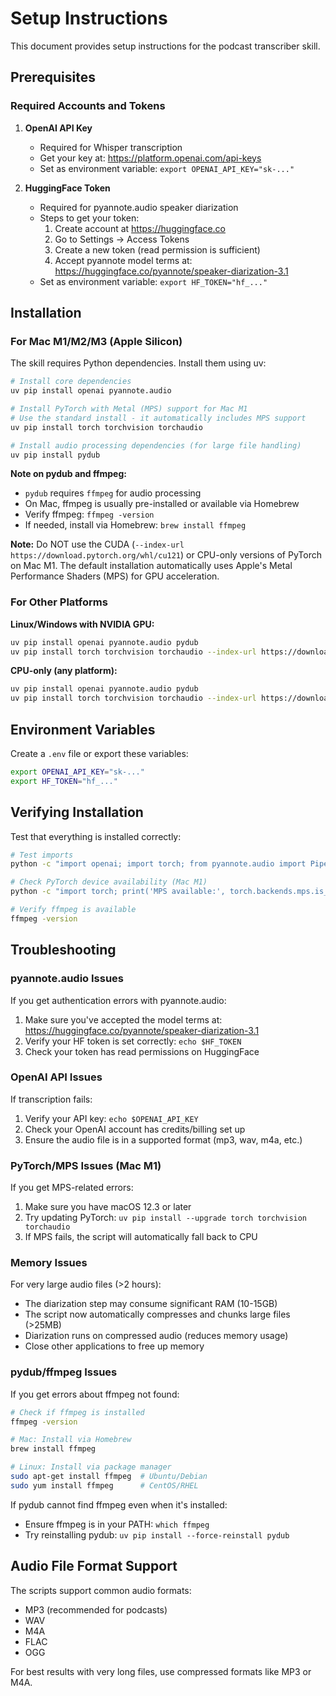 # Setup Instructions

This document provides setup instructions for the podcast transcriber skill.

## Prerequisites

### Required Accounts and Tokens

1. **OpenAI API Key**
   - Required for Whisper transcription
   - Get your key at: https://platform.openai.com/api-keys
   - Set as environment variable: `export OPENAI_API_KEY="sk-..."`

2. **HuggingFace Token**
   - Required for pyannote.audio speaker diarization
   - Steps to get your token:
     1. Create account at https://huggingface.co
     2. Go to Settings → Access Tokens
     3. Create a new token (read permission is sufficient)
     4. Accept pyannote model terms at: https://huggingface.co/pyannote/speaker-diarization-3.1
   - Set as environment variable: `export HF_TOKEN="hf_..."`

## Installation

### For Mac M1/M2/M3 (Apple Silicon)

The skill requires Python dependencies. Install them using uv:

```bash
# Install core dependencies
uv pip install openai pyannote.audio

# Install PyTorch with Metal (MPS) support for Mac M1
# Use the standard install - it automatically includes MPS support
uv pip install torch torchvision torchaudio

# Install audio processing dependencies (for large file handling)
uv pip install pydub
```

**Note on pydub and ffmpeg:**
- `pydub` requires `ffmpeg` for audio processing
- On Mac, ffmpeg is usually pre-installed or available via Homebrew
- Verify ffmpeg: `ffmpeg -version`
- If needed, install via Homebrew: `brew install ffmpeg`

**Note:** Do NOT use the CUDA (`--index-url https://download.pytorch.org/whl/cu121`) or CPU-only versions of PyTorch on Mac M1. The default installation automatically uses Apple's Metal Performance Shaders (MPS) for GPU acceleration.

### For Other Platforms

**Linux/Windows with NVIDIA GPU:**
```bash
uv pip install openai pyannote.audio pydub
uv pip install torch torchvision torchaudio --index-url https://download.pytorch.org/whl/cu121
```

**CPU-only (any platform):**
```bash
uv pip install openai pyannote.audio pydub
uv pip install torch torchvision torchaudio --index-url https://download.pytorch.org/whl/cpu
```

## Environment Variables

Create a `.env` file or export these variables:

```bash
export OPENAI_API_KEY="sk-..."
export HF_TOKEN="hf_..."
```

## Verifying Installation

Test that everything is installed correctly:

```bash
# Test imports
python -c "import openai; import torch; from pyannote.audio import Pipeline; from pydub import AudioSegment; print('✅ All dependencies installed')"

# Check PyTorch device availability (Mac M1)
python -c "import torch; print('MPS available:', torch.backends.mps.is_available())"

# Verify ffmpeg is available
ffmpeg -version
```

## Troubleshooting

### pyannote.audio Issues

If you get authentication errors with pyannote.audio:
1. Make sure you've accepted the model terms at: https://huggingface.co/pyannote/speaker-diarization-3.1
2. Verify your HF token is set correctly: `echo $HF_TOKEN`
3. Check your token has read permissions on HuggingFace

### OpenAI API Issues

If transcription fails:
1. Verify your API key: `echo $OPENAI_API_KEY`
2. Check your OpenAI account has credits/billing set up
3. Ensure the audio file is in a supported format (mp3, wav, m4a, etc.)

### PyTorch/MPS Issues (Mac M1)

If you get MPS-related errors:
1. Make sure you have macOS 12.3 or later
2. Try updating PyTorch: `uv pip install --upgrade torch torchvision torchaudio`
3. If MPS fails, the script will automatically fall back to CPU

### Memory Issues

For very large audio files (>2 hours):
- The diarization step may consume significant RAM (10-15GB)
- The script now automatically compresses and chunks large files (>25MB)
- Diarization runs on compressed audio (reduces memory usage)
- Close other applications to free up memory

### pydub/ffmpeg Issues

If you get errors about ffmpeg not found:
```bash
# Check if ffmpeg is installed
ffmpeg -version

# Mac: Install via Homebrew
brew install ffmpeg

# Linux: Install via package manager
sudo apt-get install ffmpeg  # Ubuntu/Debian
sudo yum install ffmpeg      # CentOS/RHEL
```

If pydub cannot find ffmpeg even when it's installed:
- Ensure ffmpeg is in your PATH: `which ffmpeg`
- Try reinstalling pydub: `uv pip install --force-reinstall pydub`

## Audio File Format Support

The scripts support common audio formats:
- MP3 (recommended for podcasts)
- WAV
- M4A
- FLAC
- OGG

For best results with very long files, use compressed formats like MP3 or M4A.
